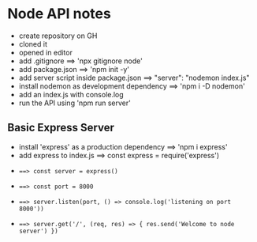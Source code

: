 # Node API notes

- create repository on GH
- cloned it
- opened in editor
- add .gitignore ==> 'npx gitignore node'
- add package.json ==> 'npm init -y'
- add server script inside package.json ==> "server": "nodemon index.js"
- install nodemon as development dependency ==> 'npm i -D nodemon'
- add an index.js with console.log
- run the API using 'npm run server'

## Basic Express Server

- install 'express' as a production dependency ==> 'npm i express'
- add express to index.js ==> const express = require('express')
-     ==> const server = express()
-     ==> const port = 8000
-     ==> server.listen(port, () => console.log('listening on port 8000'))
-     ==> server.get('/', (req, res) => { res.send('Welcome to node server') })
